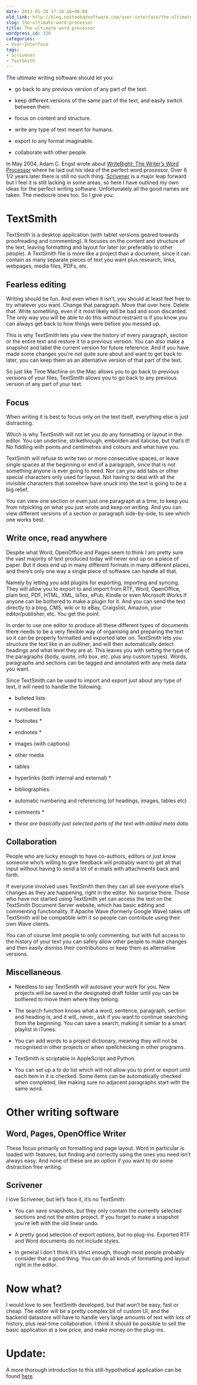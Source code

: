 ```yaml
---
date: 2011-01-20 17:18:16+00:00
old_link: http://blog.nottoobadsoftware.com/user-interface/the-ultimate-word-processor/
slug: the-ultimate-word-processor
title: The ultimate word processor
wordpress_id: 328
categories:
- User-Interface
tags:
- Scrivener
- TextSmith
---
```



The ultimate writing software should let you:


	
  * go back to any previous version of any part of the text.

	
  * keep different versions of the same part of the text, and easily switch between them.

	
  * focus on content and structure.

	
  * write any type of text meant for humans.

	
  * export to any format imaginable.

	
  * collaborate with other people.

In May 2004, Adam C. Engst wrote about [WriteRight: The Writer’s Word Processor](http://db.tidbits.com/article/07670) where he laid out his idea of the perfect word processor. Over 6 1/2 years later there is still no such thing. [Scrivener](https://www.literatureandlatte.com/scrivener/overview) is a major leap forward but I feel it is still lacking in some areas, so here I have outlined my own ideas for the perfect writing software. Unfortunately all the good names are taken. The mediocre ones too. So I give you:

<!-- more -->

# TextSmith


TextSmith is a desktop application (with tablet versions geared towards proofreading and commenting). It focuses on the content and structure of the text, leaving formatting and layout for later (or preferably to other people). A TextSmith file is more like a project than a document, since it can contain as many separate pieces of text you want plus research, links, webpages, media files, PDFs, etc.


## Fearless editing


Writing should be fun. And even when it isn’t, you should at least feel free to try whatever you want. Change that paragraph. Move that over here. Delete that. Write something, even if it most likely will be bad and soon discarded. The only way you will be able to do this without restraint is if you know you can always get back to how things were before you messed up.

This is why TextSmith lets you view the history of every paragraph, section or the entire text and restore it to a previous version. You can also make a snapshot and label the current version for future reference. And if you have made some changes you’re not quite sure about and want to get back to later, you can keep them as an alternative version of that part of the text.

So just like Time Machine on the Mac allows you to go back to previous versions of your files, TextSmith allows you to go back to any previous version of any part of your text.


## Focus


When writing it is best to focus only on the text itself, everything else is just distracting.

Which is why TextSmith will not let you do any formatting or layout in the editor. You can underline, strikethrough, embolden and italicise, but that’s it! No fiddling with points and centimetres and colours and what have you.

TextSmith will refuse to write two or more consecutive spaces, or leave single spaces at the beginning or end of a paragraph, since that is not something anyone is ever going to need. Nor can you add tabs or other special characters only used for layout. Not having to deal with all the invisible characters that somehow have snuck into the text is going to be a big relief.

You can view one section or even just one paragraph at a time, to keep you from nitpicking on what you just wrote and keep on writing. And you can view different versions of a section or paragraph side-by-side, to see which one works best.


## Write once, read anywhere


Despite what Word, OpenOffice and Pages seem to think I am pretty sure the vast majority of text produced today will never end up on a piece of paper. But it does end up in many different formats in many different places, and there’s only one way a single piece of software can handle all that.

Namely by letting you add plugins for exporting, importing and syncing. They will allow you to export to and import from RTF, Word, OpenOffice, plain text, PDF, HTML, XML, laTex, ePub, Kindle or even Microsoft Works if anyone can be bothered to make a plugin for it. And you can send the text directly to a blog, CMS, wiki or to eBay, Craigslist, Amazon, your editor/publisher, etc. You get the point.

In order to use one editor to produce all these different types of documents there needs to be a very flexible way of organising and preparing the text so it can be properly formatted and exported later on. TextSmith lets you structure the text like in an outliner, and will then automatically detect headings and what level they are at. This leaves you with setting the type of the paragraphs (body, quote, info box, etc. plus any custom types). Words, paragraphs and sections can be tagged and annotated with any meta data you want.

Since TextSmith can be used to import and export just about any type of text, it will need to handle the following:

	
  * bulleted lists

	
  * numbered lists

	
  * footnotes *

	
  * endnotes *

	
  * images (with captions)

	
  * other media

	
  * tables

	
  * hyperlinks (both internal and external) *

	
  * bibliographies

	
  * automatic numbering and referencing (of headings, images, tables etc)

	
  * comments *


* _these are basically just selected parts of the text with added meta data_.


## Collaboration


People who are lucky enough to have co-authors, editors or just know someone who’s willing to give feedback will probably want to get all that input without having to send a lot of e-mails with attachments back and forth.

If everyone involved uses TextSmith then they can all see everyone else’s changes as they are happening, right in the editor. No surprise there. Those who have not started using TextSmith yet can access the text on the TextSmith Document Server website, which has basic editing and commenting functionality. If Apache Wave (formerly Google Wave) takes off TextSmith will be compatible with it so people can contribute using their own Wave clients.

You can of course limit people to only commenting, but with full access to the history of your text you can safely allow other people to make changes and then easily dismiss their contributions or keep them as alternative versions.


## Miscellaneous

	
  * Needless to say TextSmith will autosave your work for you. New projects will be saved in the designated draft folder until you can be bothered to move them where they belong.

	
  * The search function knows what a word, sentence, paragraph, section and heading is, and it will_ never_ ask if you want to continue searching from the beginning. You can save a search, making it similar to a smart playlist in iTunes.

	
  * You can add words to a project dictionary, meaning they will not be recognised in other projects or when spellchecking in other programs.

	
  * TextSmith is scriptable in AppleScript and Python.

	
  * You can set up a to do list which will not allow you to print or export until each item in it is checked. Some items can be automatically checked when completed, like making sure no adjacent paragraphs start with the same word.


# Other writing software


## Word, Pages, OpenOffice Writer


These focus primarily on formatting and page layout. Word in particular is loaded with features, but finding and correctly using the ones you need isn’t always easy. And none of these are an option if you want to do some distraction free writing.


## Scrivener


I love Scrivener, but let’s face it, it’s no TextSmith:

	
  * You can save snapshots, but they only contain the currently selected sections and not the entire project. If you forget to make a snapshot you’re left with the old linear undo.

	
  * A pretty good selection of export options, but no plug-ins. Exported RTF and Word documents do not include styles.

	
  * In general I don’t think it’s strict enough, though most people probably consider that a good thing. You can do all kinds of formatting and layout right in the editor.


# Now what?


I would love to see TextSmith developed, but that won’t be easy, fast or cheap. The editor will be a pretty complex bit of custom UI, and the backend datastore will have to handle very large amounts of text with lots of history, plus real-time collaboration. I think it should be possible to sell the basic application at a low price, and make money on the plug-ins.

# Update:


A more thorough introduction to this still-hypothetical application can be found [here](/textsmith/).
